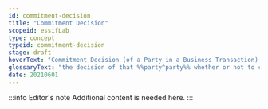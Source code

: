 ```yaml
---
id: commitment-decision
title: "Commitment Decision"
scopeid: essifLab
type: concept
typeid: commitment-decision
stage: draft
hoverText: "Commitment Decision (of a Party in a Business Transaction): the decision of that Party whether or not to commit to that Business Transaction, i.e. (promise) to fulfill the obligations that the associated Business Transaction Agreement Proposal would impose on that Party once it were signed."
glossaryText: "the decision of that %%party^party%% whether or not to commit to that %%business transaction^transaction%%, i.e. (promise) to fulfill the obligations that the associated %%transaction agreement proposal^transaction-proposal%% would impose on that %%party^party%% once it were signed."
date: 20210601
---
```


:::info Editor's note
Additional content is needed here.
:::
